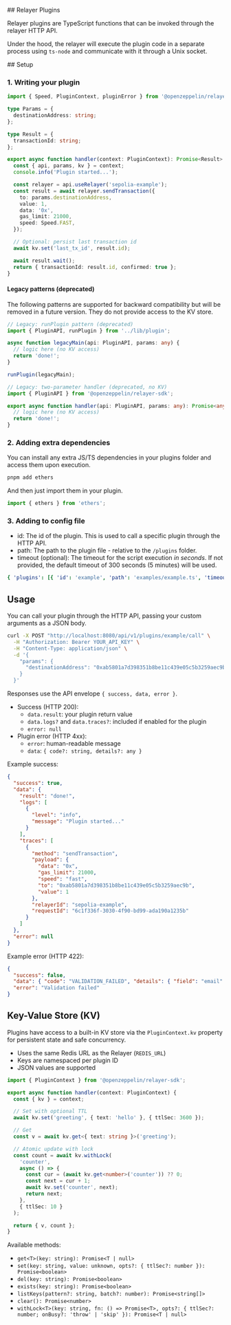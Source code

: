 ## Relayer Plugins

Relayer plugins are TypeScript functions that can be invoked through the relayer HTTP API.

Under the hood, the relayer will execute the plugin code in a separate process using `ts-node` and communicate with it through a Unix socket.

## Setup

### 1. Writing your plugin

```typescript
import { Speed, PluginContext, pluginError } from '@openzeppelin/relayer-sdk';

type Params = {
  destinationAddress: string;
};

type Result = {
  transactionId: string;
};

export async function handler(context: PluginContext): Promise<Result> {
  const { api, params, kv } = context;
  console.info('Plugin started...');

  const relayer = api.useRelayer('sepolia-example');
  const result = await relayer.sendTransaction({
    to: params.destinationAddress,
    value: 1,
    data: '0x',
    gas_limit: 21000,
    speed: Speed.FAST,
  });

  // Optional: persist last transaction id
  await kv.set('last_tx_id', result.id);

  await result.wait();
  return { transactionId: result.id, confirmed: true };
}
```

#### Legacy patterns (deprecated)

The following patterns are supported for backward compatibility but will be removed in a future version. They do not provide access to the KV store.

```typescript
// Legacy: runPlugin pattern (deprecated)
import { PluginAPI, runPlugin } from '../lib/plugin';

async function legacyMain(api: PluginAPI, params: any) {
  // logic here (no KV access)
  return 'done!';
}

runPlugin(legacyMain);
```

```typescript
// Legacy: two-parameter handler (deprecated, no KV)
import { PluginAPI } from '@openzeppelin/relayer-sdk';

export async function handler(api: PluginAPI, params: any): Promise<any> {
  // logic here (no KV access)
  return 'done!';
}
```

### 2. Adding extra dependencies

You can install any extra JS/TS dependencies in your plugins folder and access them upon execution.

```bash
pnpm add ethers
```

And then just import them in your plugin.

```typescript
import { ethers } from 'ethers';
```

### 3. Adding to config file

- id: The id of the plugin. This is used to call a specific plugin through the HTTP API.
- path: The path to the plugin file - relative to the `/plugins` folder.
- timeout (optional): The timeout for the script execution _in seconds_. If not provided, the default timeout of 300 seconds (5 minutes) will be used.

```yaml
{ 'plugins': [{ 'id': 'example', 'path': 'examples/example.ts', 'timeout': 30 }] }
```

## Usage

You can call your plugin through the HTTP API, passing your custom arguments as a JSON body.

```bash
curl -X POST "http://localhost:8080/api/v1/plugins/example/call" \
  -H "Authorization: Bearer YOUR_API_KEY" \
  -H "Content-Type: application/json" \
  -d '{
    "params": {
      "destinationAddress": "0xab5801a7d398351b8be11c439e05c5b3259aec9b"
    }
  }'
```

Responses use the API envelope `{ success, data, error }`.

- Success (HTTP 200):
  - `data.result`: your plugin return value
  - `data.logs?` and `data.traces?`: included if enabled for the plugin
  - `error: null`
- Plugin error (HTTP 4xx):
  - `error`: human-readable message
  - `data`: `{ code?: string, details?: any }`

Example success:

```json
{
  "success": true,
  "data": {
    "result": "done!",
    "logs": [
      {
        "level": "info",
        "message": "Plugin started..."
      }
    ],
    "traces": [
      {
        "method": "sendTransaction",
        "payload": {
          "data": "0x",
          "gas_limit": 21000,
          "speed": "fast",
          "to": "0xab5801a7d398351b8be11c439e05c5b3259aec9b",
          "value": 1
        },
        "relayerId": "sepolia-example",
        "requestId": "6c1f336f-3030-4f90-bd99-ada190a1235b"
      }
    ]
  },
  "error": null
}
```

Example error (HTTP 422):

```json
{
  "success": false,
  "data": { "code": "VALIDATION_FAILED", "details": { "field": "email" } },
  "error": "Validation failed"
}
```

## Key-Value Store (KV)

Plugins have access to a built-in KV store via the `PluginContext.kv` property for persistent state and safe concurrency.

- Uses the same Redis URL as the Relayer (`REDIS_URL`)
- Keys are namespaced per plugin ID
- JSON values are supported

```typescript
import { PluginContext } from '@openzeppelin/relayer-sdk';

export async function handler(context: PluginContext) {
  const { kv } = context;

  // Set with optional TTL
  await kv.set('greeting', { text: 'hello' }, { ttlSec: 3600 });

  // Get
  const v = await kv.get<{ text: string }>('greeting');

  // Atomic update with lock
  const count = await kv.withLock(
    'counter',
    async () => {
      const cur = (await kv.get<number>('counter')) ?? 0;
      const next = cur + 1;
      await kv.set('counter', next);
      return next;
    },
    { ttlSec: 10 }
  );

  return { v, count };
}
```

Available methods:

- `get<T>(key: string): Promise<T | null>`
- `set(key: string, value: unknown, opts?: { ttlSec?: number }): Promise<boolean>`
- `del(key: string): Promise<boolean>`
- `exists(key: string): Promise<boolean>`
- `listKeys(pattern?: string, batch?: number): Promise<string[]>`
- `clear(): Promise<number>`
- `withLock<T>(key: string, fn: () => Promise<T>, opts?: { ttlSec?: number; onBusy?: 'throw' | 'skip' }): Promise<T | null>`
